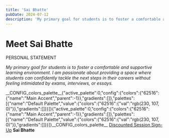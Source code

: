 ```yaml
---
title: 'Sai Bhatte'
pubDate: 2024-07-12
description: 'My primary goal for students is to foster a comfortable and supportive learning environment. I am passionate about providing a space where students can con'
---
```


# Meet Sai Bhatte

PERSONAL STATEMENT

_My primary goal for students is to foster a comfortable and supportive learning environment. I am passionate about providing a space where students can confidently tackle the next steps in their careers without feeling intimidated by exams, interviews, or essays._

\_\_CONFIG_colors_palette\_\_{"active_palette":0,"config":{"colors":{"62516":{"name":"Main Accent","parent":-1}},"gradients":\[\]},"palettes":\[{"name":"Default Palette","value":{"colors":{"62516":{"val":"rgb(230, 107, 0)"}},"gradients":\[\]}}\]}{"active_palette":0,"config":{"colors":{"62516":{"name":"Main Accent","parent":-1}},"gradients":\[\]},"palettes":\[{"name":"Default Palette","value":{"colors":{"62516":{"val":"rgb(230, 107, 0)"}},"gradients":\[\]}}\]}\_\_CONFIG_colors_palette\_\_ [Discounted Session Sign-Up](/purchase-discounted-session/)
**Sai Bhatte**
